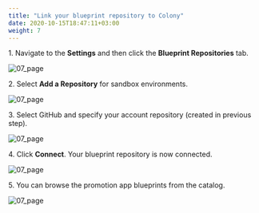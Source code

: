 ```yaml
---
title: "Link your blueprint repository to Colony"
date: 2020-10-15T18:47:11+03:00
weight: 7
---
```

1\. Navigate to the **Settings** and then click the **Blueprint Repositories** tab.

![07_page](/images/module1/07_page.png)

2\. Select **Add a Repository** for sandbox environments.

![07_page](/images/module1/add_bp_repo.png)

3\. Select GitHub and specify your account repository (created in previous step).

![07_page](/images/module1/select_gh.png)

4\. Click **Connect**. Your blueprint repository is now connected.

![07_page](/images/module1/click_connect.png)

5\. You can browse the promotion app blueprints from the catalog.

![07_page](/images/module1/catalog.png)
